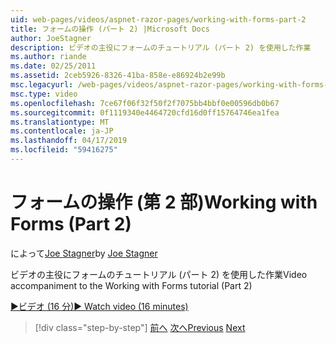 ```yaml
---
uid: web-pages/videos/aspnet-razor-pages/working-with-forms-part-2
title: フォームの操作 (パート 2) |Microsoft Docs
author: JoeStagner
description: ビデオの主役にフォームのチュートリアル (パート 2) を使用した作業
ms.author: riande
ms.date: 02/25/2011
ms.assetid: 2ceb5926-8326-41ba-858e-e86924b2e99b
msc.legacyurl: /web-pages/videos/aspnet-razor-pages/working-with-forms-part-2
msc.type: video
ms.openlocfilehash: 7ce67f06f32f50f2f7075bb4bbf0e00596db0b67
ms.sourcegitcommit: 0f1119340e4464720cfd16d0ff15764746ea1fea
ms.translationtype: MT
ms.contentlocale: ja-JP
ms.lasthandoff: 04/17/2019
ms.locfileid: "59416275"
---
```

# <a name="working-with-forms-part-2"></a><span data-ttu-id="58394-103">フォームの操作 (第 2 部)</span><span class="sxs-lookup"><span data-stu-id="58394-103">Working with Forms (Part 2)</span></span>

<span data-ttu-id="58394-104">によって[Joe Stagner](https://github.com/JoeStagner)</span><span class="sxs-lookup"><span data-stu-id="58394-104">by [Joe Stagner](https://github.com/JoeStagner)</span></span>

<span data-ttu-id="58394-105">ビデオの主役にフォームのチュートリアル (パート 2) を使用した作業</span><span class="sxs-lookup"><span data-stu-id="58394-105">Video accompaniment to the Working with Forms tutorial (Part 2)</span></span>

[<span data-ttu-id="58394-106">&#9654;ビデオ (16 分)</span><span class="sxs-lookup"><span data-stu-id="58394-106">&#9654; Watch video (16 minutes)</span></span>](https://channel9.msdn.com/Blogs/ASP-NET-Site-Videos/working-with-forms-part-2)

> [!div class="step-by-step"]
> <span data-ttu-id="58394-107">[前へ](working-with-forms-part-1.md)
> [次へ](working-with-data-part-1.md)</span><span class="sxs-lookup"><span data-stu-id="58394-107">[Previous](working-with-forms-part-1.md)
[Next](working-with-data-part-1.md)</span></span>
